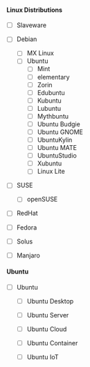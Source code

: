#### Linux Distributions

- [ ] Slaveware
- [ ] Debian
  - [ ] MX Linux
  - [ ] Ubuntu
    - [ ] Mint
    - [ ] elementary
    - [ ] Zorin
    - [ ] Edubuntu
    - [ ] Kubuntu
    - [ ] Lubuntu
    - [ ] Mythbuntu
    - [ ] Ubuntu Budgie
    - [ ] Ubuntu GNOME
    - [ ] UbuntuKylin
    - [ ] Ubuntu MATE
    - [ ] UbuntuStudio
    - [ ] Xubuntu
    - [ ] Linux Lite
- [ ] SUSE
  - [ ] openSUSE
- [ ] RedHat
- [ ] Fedora
- [ ] Solus
- [ ] Manjaro


#### Ubuntu

- [ ] Ubuntu
  - [ ] Ubuntu Desktop
  - [ ] Ubuntu Server
  - [ ] Ubuntu Cloud
  - [ ] Ubuntu Container
  - [ ] Ubuntu IoT


